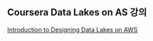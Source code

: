 ## Coursera Data Lakes on AS 강의 

[Introduction to Designing Data Lakes on AWS](https://www.coursera.org/learn/introduction-to-designing-data-lakes-in-aws)
